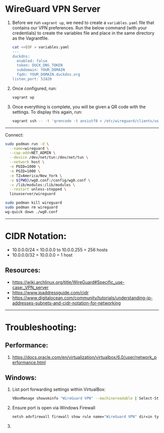 # WireGuard VPN Server

1. Before we run `vagrant up`, we need to create a `variables.yaml` file that contains our VPN preferences. Run the below command (with your credentials) to create the variables file and place in the same directory as the Vagrantfile.

    ```bash
    cat <<EOF > variables.yaml
    ---
    duckdns:
      enabled: false
      token: DUCK_DNS_TOKEN
      subdomain: YOUR_DOMAIN
      fqdn: YOUR_DOMAIN.duckdns.org
    listen_port: 51820
    ```

2. Once configured, run:

    ```bash
    vagrant up
    ```

3. Once everything is complete, you will be given a QR code with the settings. To display this again, run:

    ```bash
    vagrant ssh -- -t 'qrencode -t ansiutf8 < /etc/wireguard/clients/user1.conf'
    ```

---

Connect:

```bash
sudo podman run -d \
  --name=wireguard \
  --cap-add=NET_ADMIN \
  --device /dev/net/tun:/dev/net/tun \
  --network host \
  -e PUID=1000 \
  -e PGID=1000 \
  -e TZ=America/New_York \
  -v ${PWD}/wg0.conf:/config/wg0.conf \
  -v /lib/modules:/lib/modules \
  --restart unless-stopped \
  linuxserver/wireguard

sudo podman kill wireguard
sudo podman rm wireguard
wg-quick down ./wg0.conf
```

---

# CIDR Notation:

- 10.0.0.0/24 = 10.0.0.0 to 10.0.0.255 = 256 hosts
- 10.0.0.0/32 = 10.0.0.0 = 1 host



## Resources:
- https://wiki.archlinux.org/title/WireGuard#Specific_use-case:_VPN_server
- https://www.ipaddressguide.com/cidr
- https://www.digitalocean.com/community/tutorials/understanding-ip-addresses-subnets-and-cidr-notation-for-networking



---

# Troubleshooting:

## Performance:

1. https://docs.oracle.com/en/virtualization/virtualbox/6.0/user/network_performance.html

## Windows:
1. List port forwarding settings within VirtualBox:
    ```bash
    VBoxManage showvminfo "WireGuard VPN" --machinereadable | Select-String "Forwarding*"
    ```

2. Ensure port is open via Windows Firewall
    ```bash
    netsh advfirewall firewall show rule name="WireGuard VPN" dir=in type=dynamic
    ```

3. 


